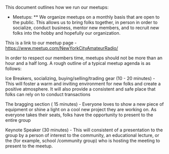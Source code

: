 This document outlines how we run our meetups:

* Meetups:
** We organize meetups on a monthly basis that are open to the public. This allows us to bring folks together, in person in order to socialize, conduct business, mentor new members, and to recruit new folks into the hobby and hopefully our organization.

This is a link to our meetup page - https://www.meetup.com/NewYorkCityAmateurRadio/

In order to respect our members time, meetups should not be more than an hour and a half long. A rough outline of a typical meetup agenda is as follows:

Ice Breakers, socializing, buying/selling/trading gear (10 - 20 minutes)
	 - This will foster a warm and inviting environment for new folks and create a positive atmosphere. It will also provide a consistent and safe place that folks can rely on to conduct transactions	 
	 
The bragging section ( 15 minutes)
	- Everyone loves to show a new piece of equipment or shine a light on a cool new project they are working on. As everyone takes their seats, folks have the opportunity to present to the entire group
	
Keynote Speaker (30 minutes)
	- This will consistent of a presentation to the group by a person of interest to the community, an educational lecture, or the (for example, school /community group) who is hosting the meeting to present to the meetup.
	

